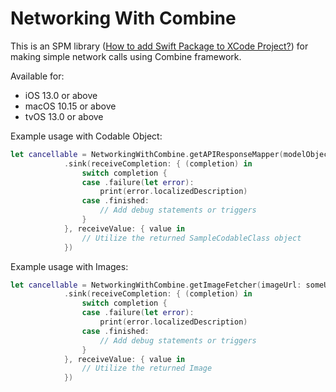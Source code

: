 # Networking With Combine

This is an SPM library ([How to add Swift Package to XCode Project?](https://medium.com/better-programming/add-swift-package-dependency-to-an-ios-project-with-xcode-11-remote-local-public-private-3a7577fac6b2)) for making simple network calls using Combine framework.

Available for:
* iOS 13.0 or above
* macOS 10.15 or above
* tvOS 13.0 or above

Example usage with Codable Object:
```swift
let cancellable = NetworkingWithCombine.getAPIResponseMapper(modelObject: SampleCodableClass.self, queryURL: someURL, params: nil)
            .sink(receiveCompletion: { (completion) in
                switch completion {
                case .failure(let error):
                    print(error.localizedDescription)
                case .finished:
                    // Add debug statements or triggers
                }
            }, receiveValue: { value in
                // Utilize the returned SampleCodableClass object
            })
```

Example usage with Images:
```swift
let cancellable = NetworkingWithCombine.getImageFetcher(imageUrl: someURL)
            .sink(receiveCompletion: { (completion) in
                switch completion {
                case .failure(let error):
                    print(error.localizedDescription)
                case .finished:
                    // Add debug statements or triggers
                }
            }, receiveValue: { value in
                // Utilize the returned Image
            })
```
